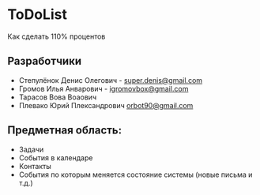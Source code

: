 # ToDoList
Как сделать 110% процентов

Разработчики
------------
* Степулёнок Денис Олегович - super.denis@gmail.com
* Громов Илья Анварович - igromovbox@gmail.com
* Тарасов Вова Воаович
* Плевако Юрий Плександрович orbot90@gmail.com

Предметная область:
-------------------
* Задачи
* События в календаре
* Контакты
* События по которым меняется состояние системы (новые письма и т.д.)
